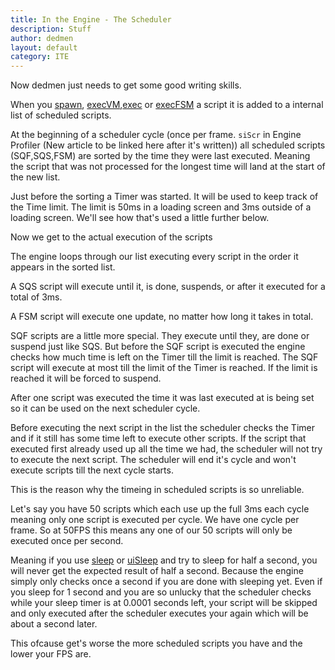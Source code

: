```yaml
---
title: In the Engine - The Scheduler
description: Stuff
author: dedmen
layout: default
category: ITE
---
```


Now dedmen just needs to get some good writing skills.


When you [spawn](https://community.bistudio.com/wiki/spawn), [execVM](https://community.bistudio.com/wiki/execVM),[exec](https://community.bistudio.com/wiki/execVM) or [execFSM](https://community.bistudio.com/wiki/execFSM) a script it is added to a internal list of scheduled scripts.


At the beginning of a scheduler cycle (once per frame. `siScr` in Engine Profiler (New article to be linked here after it's written))
all scheduled scripts (SQF,SQS,FSM) are sorted by the time they were last executed. Meaning the script that was not processed for the longest time will land at the start of the new list.

Just before the sorting a Timer was started.
It will be used to keep track of the Time limit.
The limit is 50ms in a loading screen and 3ms outside of a loading screen. We'll see how that's used a little further below.

Now we get to the actual execution of the scripts

The engine loops through our list executing every script in the order it appears in the sorted list.

A SQS script will execute until it, is done, suspends, or after it executed for a total of 3ms.

A FSM script will execute one update, no matter how long it takes in total.

SQF scripts are a little more special. They execute until they, are done or suspend just like SQS.
But before the SQF script is executed the engine checks how much time is left on the Timer till the limit is reached.
The SQF script will execute at most till the limit of the Timer is reached. If the limit is reached it will be forced to suspend.


After one script was executed the time it was last executed at is being set so it can be used on the next scheduler cycle.

Before executing the next script in the list the scheduler checks the Timer and if it still has some time left to execute other scripts. If the script that executed first already used up all the time we had, the scheduler will not try to execute the next script.
The scheduler will end it's cycle and won't execute scripts till the next cycle starts.

This is the reason why the timeing in scheduled scripts is so unreliable.

Let's say you have 50 scripts which each use up the full 3ms each cycle meaning only one script is executed per cycle.
We have one cycle per frame. So at 50FPS this means any one of our 50 scripts will only be executed once per second.

Meaning if you use [sleep](https://community.bistudio.com/wiki/sleep) or [uiSleep](https://community.bistudio.com/wiki/uiSleep) and try to sleep for half a second, you will never get the expected result of half a second. 
Because the engine simply only checks once a second if you are done with sleeping yet. Even if you sleep for 1 second and you are so unlucky that the scheduler checks while your sleep timer is at 0.0001 seconds left, your script will be skipped and only executed after the scheduler executes your again which will be about a second later.

This ofcause get's worse the more scheduled scripts you have and the lower your FPS are.